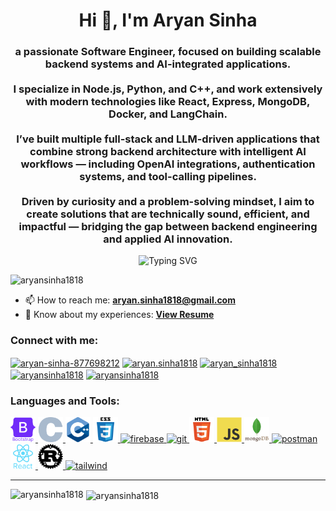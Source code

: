 <h1 align="center">Hi 👋, I'm Aryan Sinha</h1>

<h3 align="center">
a passionate Software Engineer, focused on building scalable backend systems and AI-integrated applications.<br><br>
I specialize in <b>Node.js, Python, and C++</b>, and work extensively with modern technologies like <b>React, Express, MongoDB, Docker, and LangChain</b>.<br><br>
I’ve built multiple <b>full-stack and LLM-driven applications</b> that combine strong backend architecture with intelligent AI workflows — including OpenAI integrations, authentication systems, and tool-calling pipelines.<br><br>
Driven by curiosity and a problem-solving mindset, I aim to create solutions that are technically sound, efficient, and impactful — bridging the gap between backend engineering and applied AI innovation.
</h3>

<p align="center">
  <img src="https://readme-typing-svg.demolab.com?font=Fira+Code&size=22&pause=1000&center=true&vCenter=true&width=600&lines=Backend+Engineer+%7C+AI+Integrator;Node.js+%7C+LangChain+%7C+Docker+%7C+FastAPI;Building+Scalable+and+Smart+Applications!" alt="Typing SVG" />
</p>

<p align="left">
  <img src="https://komarev.com/ghpvc/?username=aryansinha1818&label=Profile%20views&color=0e75b6&style=flat" alt="aryansinha1818" />
</p>

- 📫 How to reach me: **aryan.sinha1818@gmail.com**  
- 📄 Know about my experiences: <a href="https://drive.google.com/file/d/115TFVdzxD3wydGyj_CpxdhgHrnLCHk2U/view" target="_blank">**View Resume**</a>

<h3 align="left">Connect with me:</h3>
<p align="left">
<a href="https://linkedin.com/in/aryan-sinha-877698212" target="blank"><img align="center" src="https://raw.githubusercontent.com/rahuldkjain/github-profile-readme-generator/master/src/images/icons/Social/linked-in-alt.svg" alt="aryan-sinha-877698212" height="30" width="40" /></a>
<a href="https://instagram.com/aryan.sinha1818" target="blank"><img align="center" src="https://raw.githubusercontent.com/rahuldkjain/github-profile-readme-generator/master/src/images/icons/Social/instagram.svg" alt="aryan.sinha1818" height="30" width="40" /></a>
<a href="https://www.hackerrank.com/aryan_sinha1818" target="blank"><img align="center" src="https://raw.githubusercontent.com/rahuldkjain/github-profile-readme-generator/master/src/images/icons/Social/hackerrank.svg" alt="aryan_sinha1818" height="30" width="40" /></a>
<a href="https://www.leetcode.com/aryansinha1818" target="blank"><img align="center" src="https://raw.githubusercontent.com/rahuldkjain/github-profile-readme-generator/master/src/images/icons/Social/leet-code.svg" alt="aryansinha1818" height="30" width="40" /></a>
<a href="https://auth.geeksforgeeks.org/user/aryansinha1818" target="blank"><img align="center" src="https://raw.githubusercontent.com/rahuldkjain/github-profile-readme-generator/master/src/images/icons/Social/geeks-for-geeks.svg" alt="aryansinha1818" height="30" width="40" /></a>
</p>

<h3 align="left">Languages and Tools:</h3>
<p align="left">
<a href="https://getbootstrap.com" target="_blank" rel="noreferrer"> <img src="https://raw.githubusercontent.com/devicons/devicon/master/icons/bootstrap/bootstrap-plain-wordmark.svg" alt="bootstrap" width="40" height="40"/> </a>
<a href="https://www.cprogramming.com/" target="_blank" rel="noreferrer"> <img src="https://raw.githubusercontent.com/devicons/devicon/master/icons/c/c-original.svg" alt="c" width="40" height="40"/> </a>
<a href="https://www.w3schools.com/cpp/" target="_blank" rel="noreferrer"> <img src="https://raw.githubusercontent.com/devicons/devicon/master/icons/cplusplus/cplusplus-original.svg" alt="cplusplus" width="40" height="40"/> </a>
<a href="https://www.w3schools.com/css/" target="_blank" rel="noreferrer"> <img src="https://raw.githubusercontent.com/devicons/devicon/master/icons/css3/css3-original-wordmark.svg" alt="css3" width="40" height="40"/> </a>
<a href="https://firebase.google.com/" target="_blank" rel="noreferrer"> <img src="https://www.vectorlogo.zone/logos/firebase/firebase-icon.svg" alt="firebase" width="40" height="40"/> </a>
<a href="https://git-scm.com/" target="_blank" rel="noreferrer"> <img src="https://www.vectorlogo.zone/logos/git-scm/git-scm-icon.svg" alt="git" width="40" height="40"/> </a>
<a href="https://www.w3.org/html/" target="_blank" rel="noreferrer"> <img src="https://raw.githubusercontent.com/devicons/devicon/master/icons/html5/html5-original-wordmark.svg" alt="html5" width="40" height="40"/> </a>
<a href="https://developer.mozilla.org/en-US/docs/Web/JavaScript" target="_blank" rel="noreferrer"> <img src="https://raw.githubusercontent.com/devicons/devicon/master/icons/javascript/javascript-original.svg" alt="javascript" width="40" height="40"/> </a>
<a href="https://www.mongodb.com/" target="_blank" rel="noreferrer"> <img src="https://raw.githubusercontent.com/devicons/devicon/master/icons/mongodb/mongodb-original-wordmark.svg" alt="mongodb" width="40" height="40"/> </a>
<a href="https://postman.com" target="_blank" rel="noreferrer"> <img src="https://www.vectorlogo.zone/logos/getpostman/getpostman-icon.svg" alt="postman" width="40" height="40"/> </a>
<a href="https://reactjs.org/" target="_blank" rel="noreferrer"> <img src="https://raw.githubusercontent.com/devicons/devicon/master/icons/react/react-original-wordmark.svg" alt="react" width="40" height="40"/> </a>
<a href="https://www.rust-lang.org" target="_blank" rel="noreferrer"> <img src="https://raw.githubusercontent.com/devicons/devicon/master/icons/rust/rust-plain.svg" alt="rust" width="40" height="40"/> </a>
<a href="https://tailwindcss.com/" target="_blank" rel="noreferrer"> <img src="https://www.vectorlogo.zone/logos/tailwindcss/tailwindcss-icon.svg" alt="tailwind" width="40" height="40"/> </a>
</p>

<hr>

<p><img align="left" src="https://github-readme-stats.vercel.app/api/top-langs?username=aryansinha1818&show_icons=true&locale=en&layout=compact" alt="aryansinha1818" /></p>

<p>&nbsp;<img align="center" src="https://github-readme-stats.vercel.app/api?username=aryansinha1818&show_icons=true&locale=en" alt="aryansinha1818" /></p>
